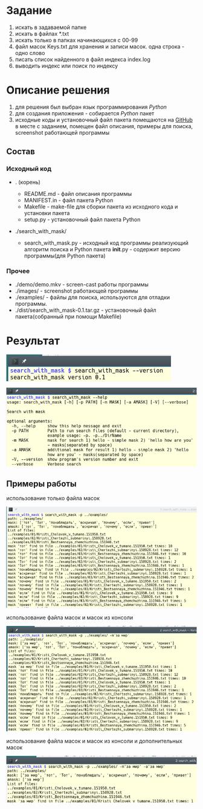 # Задание

1. искать в задаваемой папке
2. искать в файлах *.txt
3. искать только в папках начинающихся с 00-99
4. файл масок Keys.txt для хранения и записи масок. одна строка - одно слово
5. писать список найденного в файл индекса index.log
6. выводить индекс или поиск по индексу

# Описание решения

1. для решения был выбран язык программирования *Python*
2. для создания приложения - собирается *Python* пакет
3. исходные коды и установочный файл пакета помещаются на [GitHub](https://github.com/taniy935/search_with_mask)
   в месте с заданием, помещен файл описания, примеры для поиска, screenshot работающей программы

## Состав

### Исходный код

+ . (корень)
  - README.md - файл описания программы
  - MANIFEST.in - файл пакета Python
  - Makefile - make-file для сборки пакета из исходного кода и установки пакета
  - setup.py - установочный файл пакета Python

+ ./search_with_mask/
  - search_with_mask.py - исходный код программы реализующий алгоритм поиска и Python пакета
  __init__.py - содержит версию программы(для Python пакета)

### Прочее
+ ./demo/demo.mkv - screen-cast работы программы
+ ./images/ - screenshot работающей программы
+ ./examples/ - файлы для поиска, используются для отладки программы.
+ ./dist/search_with_mask-0.1.tar.gz - установочный файл пакета(собранный при помощи Makefile)


# Результат

![версия](images/version.png "версия")

![получение помощи](images/help.png "help")

## Примеры работы

использование только файла масок

![пример использования 1](images/example_key_file.png "example1")

использование файла масок и масок из консоли

![пример использования 2](images/example_key_and_mask.png "example2")


использование файла масок и масок из консоли и дополнительных масок

![пример использования 3](images/example_key_and_amask.png "example3")

